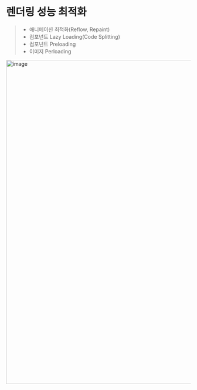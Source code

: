 # 렌더링 성능 최적화

>- 애니메이션 최적화(Reflow, Repaint)
>- 컴포넌트 Lazy Loading(Code Splitting)
>- 컴포넌트 Preloading
>- 이미지 Perloading

<img width="884" alt="image" src="https://github.com/pozafly/TIL/assets/59427983/0544f705-ad08-48f0-9647-09aa9d931b84">
